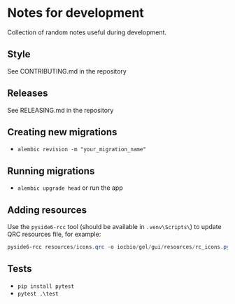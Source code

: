 # Notes for development

Collection of random notes useful during development.

## Style

See CONTRIBUTING.md in the repository

## Releases

See RELEASING.md in the repository

## Creating new migrations
- `alembic revision -m "your_migration_name"`

## Running migrations
- `alembic upgrade head` or run the app

## Adding resources

Use the `pyside6-rcc` tool (should be available in `.venv\Scripts\`) to update QRC resources file, for example:

```Powershell
pyside6-rcc resources/icons.qrc -o iocbio/gel/gui/resources/rc_icons.py
```

## Tests
- `pip install pytest`
- `pytest .\test`

